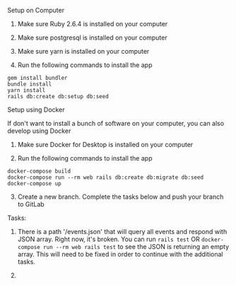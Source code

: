 Setup on Computer

1. Make sure Ruby 2.6.4 is installed on your computer
2. Make sure postgresql is installed on your computer
3. Make sure yarn is installed on your computer

4. Run the following commands to install the app
```
gem install bundler
bundle install
yarn install
rails db:create db:setup db:seed
```

Setup using Docker

If don't want to install a bunch of software on your computer, you can also develop using Docker

1. Make sure Docker for Desktop is installed on your computer

2. Run the following commands to install the app

```
docker-compose build
docker-compose run --rm web rails db:create db:migrate db:seed
docker-compose up
```

3. Create a new branch. Complete the tasks below and push your branch to GitLab

Tasks:
1. There is a path '/events.json' that will query all events and respond with JSON array. Right now, it's broken. You can run `rails test` OR `docker-compose run --rm web rails test` to see the JSON is returning an empty array.  This will need to be fixed in order to continue with the additional tasks.

2.
